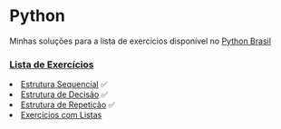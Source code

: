 <h1>Python</h1>
<p>Minhas soluções para a lista de exercícios disponível no <a  href="https://wiki.python.org.br/PythonBrasil"> Python Brasil</a></p>
<h3><a href="https://wiki.python.org.br/ListaDeExercicios">Lista de Exercícios</a></h3>
    <li><a href="https://wiki.python.org.br/EstruturaSequencial">Estrutura Sequencial</a>  &#x2705; </li>
    <li><a href="https://wiki.python.org.br/EstruturaDeDecisao"> Estrutura de Decisão</a> &#x2705; </li>
    <li><a href="https://wiki.python.org.br/EstruturaDeRepeticao"> Estrutura de Repetição</a> &#x2705; </li>
    <li><a href="https://wiki.python.org.br/ExerciciosListas"> Exercícios com Listas</a></li>
